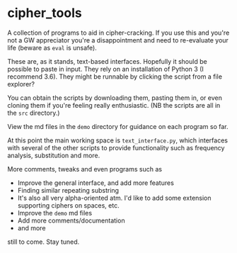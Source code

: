 # cipher\_tools
A collection of programs to aid in cipher-cracking. If you use this and you're not a GW appreciator you're a disappointment and need to re-evaluate your life (beware as `eval` is unsafe).

These are, as it stands, text-based interfaces. Hopefully it should be possible to paste in input. They rely on an installation of Python 3 (I recommend 3.6). They might be runnable by clicking the script from a file explorer?

You can obtain the scripts by downloading them, pasting them in, or even cloning them if you're feeling really enthusiastic. (NB the scripts are all in the `src` directory.)

View the md files in the `demo` directory for guidance on each program so far.

At this point the main working space is `text_interface.py`, which interfaces with several of the other scripts to provide functionality such as frequency analysis, substitution and more.

More comments, tweaks and even programs such as
 - Improve the general interface, and add more features
 - Finding similar repeating substring
 - It's also all very alpha-oriented atm. I'd like to add some extension supporting ciphers on spaces, etc.
 - Improve the `demo` md files
 - Add more comments/documentation
 - and more

still to come. Stay tuned.
